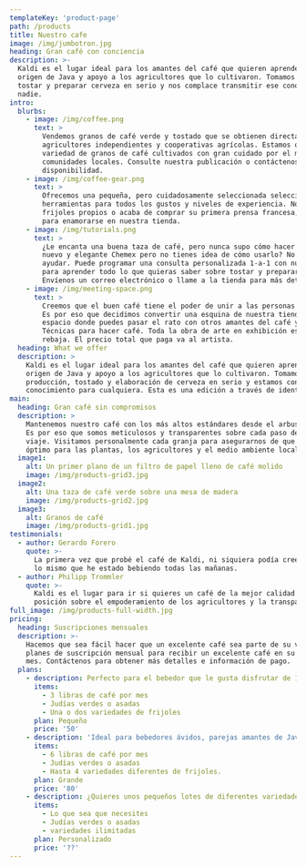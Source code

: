 ```yaml
---
templateKey: 'product-page'
path: /products
title: Nuestro cafe
image: /img/jumbotron.jpg
heading: Gran café con conciencia
description: >-
  Kaldi es el lugar ideal para los amantes del café que quieren aprender sobre su
  origen de Java y apoyo a los agricultores que lo cultivaron. Tomamos producción de café,
  tostar y preparar cerveza en serio y nos complace transmitir ese conocimiento a
  nadie.
intro:
  blurbs:
    - image: /img/coffee.png
      text: >
        Vendemos granos de café verde y tostado que se obtienen directamente de
        agricultores independientes y cooperativas agrícolas. Estamos orgullosos de ofrecer un
        variedad de granos de café cultivados con gran cuidado por el medio ambiente y
        comunidades locales. Consulte nuestra publicación o contáctenos directamente para obtener información actualizada
        disponibilidad.
    - image: /img/coffee-gear.png
      text: >
        Ofrecemos una pequeña, pero cuidadosamente seleccionada selección de equipo de elaboración y
        herramientas para todos los gustos y niveles de experiencia. No importa si asas tu
        frijoles propios o acaba de comprar su primera prensa francesa, encontrará un gadget
        para enamorarse en nuestra tienda.
    - image: /img/tutorials.png
      text: >
        ¿Le encanta una buena taza de café, pero nunca supo cómo hacer una? Compre
        nuevo y elegante Chemex pero no tienes idea de cómo usarlo? No te preocupes, estamos aquí.
        ayudar. Puede programar una consulta personalizada 1-a-1 con nuestros baristas
        para aprender todo lo que quieras saber sobre tostar y preparar café.
        Envíenos un correo electrónico o llame a la tienda para más detalles.
    - image: /img/meeting-space.png
      text: >
        Creemos que el buen café tiene el poder de unir a las personas.
        Es por eso que decidimos convertir una esquina de nuestra tienda en una reunión acogedora
        espacio donde puedes pasar el rato con otros amantes del café y aprender sobre
        Técnicas para hacer café. Toda la obra de arte en exhibición es para
        rebaja. El precio total que paga va al artista.
  heading: What we offer
  description: >
    Kaldi es el lugar ideal para los amantes del café que quieren aprender sobre su
    origen de Java y apoyo a los agricultores que lo cultivaron. Tomamos cafe
    producción, tostado y elaboración de cerveza en serio y estamos contentos de pasar eso
    conocimiento para cualquiera. Esta es una edición a través de identidad ...
main:
  heading: Gran café sin compromisos
  description: >
    Mantenemos nuestro café con los más altos estándares desde el arbusto hasta la taza.
    Es por eso que somos meticulosos y transparentes sobre cada paso del café.
    viaje. Visitamos personalmente cada granja para asegurarnos de que las condiciones sean
    óptimo para las plantas, los agricultores y el medio ambiente local.
  image1:
    alt: Un primer plano de un filtro de papel lleno de café molido
    image: /img/products-grid3.jpg
  image2:
    alt: Una taza de café verde sobre una mesa de madera
    image: /img/products-grid2.jpg
  image3:
    alt: Granos de café
    image: /img/products-grid1.jpg
testimonials:
  - author: Gerardo Forero
    quote: >-
      La primera vez que probé el café de Kaldi, ni siquiera podía creer que eso fuera
      lo mismo que he estado bebiendo todas las mañanas.
  - author: Philipp Trommler
    quote: >-
      Kaldi es el lugar para ir si quieres un café de la mejor calidad. Amo su
      posición sobre el empoderamiento de los agricultores y la transparencia.
full_image: /img/products-full-width.jpg
pricing:
  heading: Suscripciones mensuales
  description: >-
    Hacemos que sea fácil hacer que un excelente café sea parte de su vida. Elige uno de nuestros
    planes de suscripción mensual para recibir un excelente café en su puerta cada uno
    mes. Contáctenos para obtener más detalles e información de pago.
  plans:
    - description: Perfecto para el bebedor que le gusta disfrutar de 1-2 tazas por día.
      items:
        - 3 libras de café por mes
        - Judías verdes o asadas
        - Una o dos variedades de frijoles
      plan: Pequeño
      price: '50'
    - description: 'Ideal para bebedores ávidos, parejas amantes de Java y multitudes más grandes.'
      items:
        - 6 libras de café por mes
        - Judías verdes o asadas
        - Hasta 4 variedades diferentes de frijoles.
      plan: Grande
      price: '80'
    - description: ¿Quieres unos pequeños lotes de diferentes variedades? Prueba nuestro plan personalizado
      items:
        - Lo que sea que necesites
        - Judías verdes o asadas
        - variedades ilimitadas
      plan: Personalizado
      price: '??'
---
```

